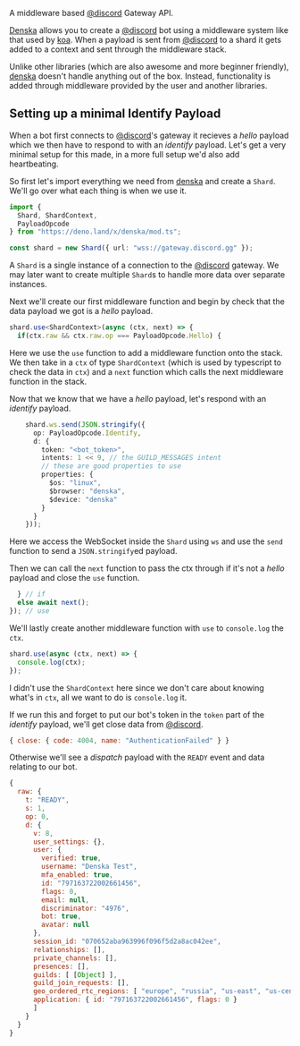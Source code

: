 A middleware based [@discord] Gateway API.

[Denska] allows you to create a [@discord] bot using a middleware system like that used by [koa](https://github.com/koajs/koa). When a payload is sent from [@discord] to a shard it gets added to a context and sent through the middleware stack.

Unlike other libraries (which are also awesome and more beginner friendly), [denska] doesn't handle anything out of the box. Instead, functionality is added through middleware provided by the user and another libraries.

## Setting up a minimal Identify Payload
When a bot first connects to [@discord]'s gateway it recieves a *hello* payload which we then have to respond to with an *identify* payload. Let's get a very minimal setup for this made, in a more full setup we'd also add heartbeating.

So first let's import everything we need from [denska] and create a `Shard`. We'll go over what each thing is when we use it.
```ts
import {
  Shard, ShardContext,
  PayloadOpcode
} from "https://deno.land/x/denska/mod.ts";

const shard = new Shard({ url: "wss://gateway.discord.gg" });
```
A `Shard` is a single instance of a connection to the [@discord] gateway. We may later want to create multiple `Shard`s to handle more data over separate instances.

Next we'll create our first middleware function and begin by check that the data payload we got is a *hello* payload.
```ts
shard.use<ShardContext>(async (ctx, next) => {
  if(ctx.raw && ctx.raw.op === PayloadOpcode.Hello) {
```
Here we use the `use` function to add a middleware function onto the stack. We then take in a `ctx` of type `ShardContext` (which is used by typescript to check the data in `ctx`) and a `next` function which calls the next middleware function in the stack.

Now that we know that we have a *hello* payload, let's respond with an *identify* payload.
```ts
    shard.ws.send(JSON.stringify({
	  op: PayloadOpcode.Identify,
	  d: {
	    token: "<bot_token>",
	    intents: 1 << 9, // the GUILD_MESSAGES intent
	    // these are good properties to use
	    properties: {
	      $os: "linux",
	      $browser: "denska",
	      $device: "denska"
	    }
	  }
	}));
```
Here we access the WebSocket inside the `Shard` using `ws` and use the `send` function to send a `JSON.stringify`ed payload.

Then we can call the `next` function to pass the ctx through if it's not a *hello* payload and close the `use` function.
```ts
  } // if
  else await next();
}); // use
```

We'll lastly create another middleware function with `use` to `console.log` the `ctx`.
```ts
shard.use(async (ctx, next) => {
  console.log(ctx);
});
```
I didn't use the `ShardContext` here since we don't care about knowing what's in `ctx`, all we want to do is `console.log` it.

If we run this and forget to put our bot's token in the `token` part of the *identify* payload, we'll get close data from [@discord].
```js
{ close: { code: 4004, name: "AuthenticationFailed" } }
```
Otherwise we'll see a *dispatch* payload with the `READY` event and data relating to our bot.
```js
{
  raw: {
    t: "READY",
    s: 1,
    op: 0,
    d: {
      v: 8,
      user_settings: {},
      user: {
        verified: true,
        username: "Denska Test",
        mfa_enabled: true,
        id: "797163722002661456",
        flags: 0,
        email: null,
        discriminator: "4976",
        bot: true,
        avatar: null
      },
      session_id: "070652aba963996f096f5d2a8ac042ee",
      relationships: [],
      private_channels: [],
      presences: [],
      guilds: [ [Object] ],
      guild_join_requests: [],
      geo_ordered_rtc_regions: [ "europe", "russia", "us-east", "us-central", "india" ],
      application: { id: "797163722002661456", flags: 0 }
      ]
    }
  }
}
```

[@discord]: https://github.com/discord
[denska]: https://github.com/LeonskiDev/denska
[Denska]: https://github.com/LeonskiDev/denska